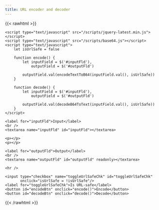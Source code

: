 ```yaml
---
title: URL encoder and decoder
---
```


<!-- markdownlint-disable no-inline-html -->

{{< rawhtml >}}

    <script type="text/javascript" src="/scripts/jquery-latest.min.js"></script>
    <script type="text/javascript" src="/scripts/base64.js"></script>
    <script type="text/javascript">
        let isUrlSafe = false

        function encode() {
            let inputField = $('#inputFld'),
                outputField = $('#outputFld')

            outputField.val(encodeTextToB64(inputField.val(), isUrlSafe))
        }

        function decode() {
            let inputField = $('#inputFld'),
                outputField = $('#outputFld')

            outputField.val(decodeB64ToText(inputField.val(), isUrlSafe))
        }
    </script>

    <label for="inputFld">Input</label>
    <br />
    <textarea name="inputFld" id="inputFld"></textarea>

    <p></p>
    <p></p>

    <label for="outputFld">Output</label>
    <br />
    <textarea name="outputFld" id="outputFld" readonly></textarea>

    <hr />

    <input type="checkbox" name="toggleUrlSafeChk" id="toggleUrlSafeChk"
           onclick="isUrlSafe = !isUrlSafe"/>
    <label for="toggleUrlSafeChk">Is URL-safe</label>
    <button id="encodeBtn" onclick="encode()">Encode</button>
    <button id="decodeBtn" onclick="decode()">Decode</button>

{{< /rawhtml >}}

